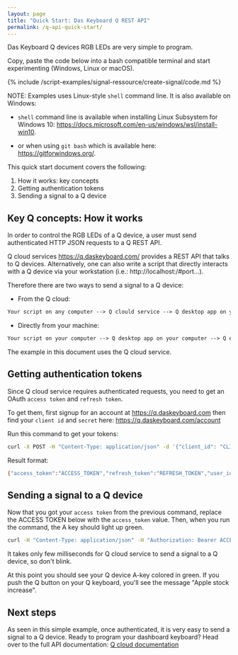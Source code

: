 ```yaml
---
layout: page
title: "Quick Start: Das Keyboard Q REST API"
permalink: /q-api-quick-start/
---
```

Das Keyboard Q devices RGB LEDs are very simple to program.  

<div class="alert alert-success" role="alert">
Copy, paste the code below into a bash compatible terminal and start experimenting (Windows, Linux or macOS).
</div>


{% include /script-examples/signal-ressource/create-signal/code.md %}

NOTE: Examples uses Linux-style `shell` command line. It is also available on Windows:

* `shell` command line is available when installing Linux Subsystem for Windows 10: <https://docs.microsoft.com/en-us/windows/wsl/install-win10>.

* or when using `git bash` which is available here: <https://gitforwindows.org/>.

This quick start document covers the following:

1. How it works: key concepts
2. Getting authentication tokens
3. Sending a signal to a Q device

## Key Q concepts: How it works

In order to control the RGB LEDs of a Q device, a user must send authenticated
HTTP JSON requests to a Q REST API.

Q cloud services <https://q.daskeyboard.com/> provides a REST API that talks to
Q devices. Alternatively, one can also write a script that directly interacts
with a Q device via your workstation (i.e.: http://localhost:/#port...).

Therefore there are two ways to send a signal to a Q device:

* From the Q cloud:

```txt
Your script on any computer --> Q clould service --> Q desktop app on your computer --> Q enabled device
```

* Directly from your machine:

```txt
Your script on your computer --> Q desktop app on your computer --> Q enabled device
```

The example in this document uses the Q cloud service.

## Getting authentication tokens

Since Q cloud service requires authenticated requests, you need to get an OAuth
`access token` and `refresh token`.

To get them, first signup for an account at <https://q.daskeyboard.com> then find
your `client id` and `secret` here: <https://q.daskeyboard.com/account>

Run this command to get your tokens:

```sh
curl -X POST -H "Content-Type: application/json" -d '{"client_id": "CLIENT_ID", "client_secret": "CLIENT_SECRET", "grant_type": "client_credentials"}' https://q.daskeyboard.com/oauth/1.4/token
```

Result format:

```sh
{"access_token":"ACCESS_TOKEN","refresh_token":"REFRESH_TOKEN","user_id":CLIENT_ID,"expires_in":86400}
```

## Sending a signal to a Q device

Now that you got your `access token` from the previous command, replace the
ACCESS TOKEN below with the `access_token` value. Then, when you run the command, the A key
should light up green.

```sh
curl -H "Content-Type: application/json" -H "Authorization: Bearer ACCESS_TOKEN" -X POST https://q.abc.com/api/1.0/signals -d '{"name": "Apple stock increase", "pid": "DK5QPID", "zoneId": "KEY_A", "color": "#0F0"}'
```

It takes only few milliseconds for Q cloud service to send a signal to a Q
device, so don't blink.

At this point you should see your Q device A-key colored in green. If you push
the Q button on your Q keyboard, you'll see the message "Apple stock increase".

## Next steps

As seen in this simple example, once authenticated, it is very easy to send a
signal to a Q device. Ready to program your dashboard keyboard?
Head over to the full API documentation: [Q cloud documentation]({{site.baseurl}}/q-api-doc/)
